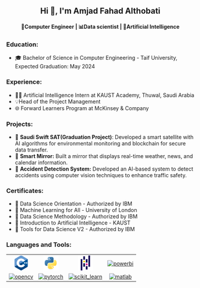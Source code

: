 <h2 align="center">Hi 👋, I'm Amjad Fahad Althobati</h2>
<h4 align="center">🔧Computer Engineer | 📊Data scientist | 🧠Artificial Intelligence</h4>

<h3 align="left">Education:</h3>
<ul>
  <li>🎓 Bachelor of Science in Computer Engineering - Taif University, Expected Graduation: May 2024</li>
 </ul>

<h3 align="left">Experience:</h3>
<ul>
  <li>👨‍🔧 Artificial Intelligence Intern at KAUST Academy, Thuwal, Saudi Arabia</li>
  <li>💡Head of the Project Management</li>
  <li>🌐 Forward Learners Program at McKinsey & Company</li>
</ul>

<h3 align="left">Projects:</h3>
<ul>
  <li>🌟 <strong>Saudi Swift SAT(Graduation Project)</strong>: Developed a smart satellite with AI algorithms for environmental monitoring and blockchain for secure data transfer.</li>
  
  <li>🌟 <strong>Smart Mirror:</strong> Built a mirror that displays real-time weather, news, and calendar information.</li>
  <li>🌟 <strong>Accident Detection System:</strong> Developed an AI-based system to detect accidents using computer vision techniques to enhance traffic safety.</li>
</ul>

<h3 align="left">Certificates:</h3>
<ul>
  <li>📜 Data Science Orientation - Authorized by IBM</li>
  <li>📜 Machine Learning for All - University of London</li>
  <li>📜 Data Science Methodology - Authorized by IBM</li>
  <li>📜 Introduction to Artificial Intelligence - KAUST</li>
  <li>📜 Tools for Data Science V2 - Authorized by IBM</li>
</ul>

<h3 align="left">Languages and Tools:</h3>
<table>
  <tr>
    <td align="center"><a href="https://www.w3schools.com/cpp/" target="_blank" rel="noreferrer"> <img src="https://raw.githubusercontent.com/devicons/devicon/master/icons/cplusplus/cplusplus-original.svg" alt="cplusplus" width="40" height="40"/> </a></td>
    <td align="center"><a href="https://www.python.org" target="_blank" rel="noreferrer"> <img src="https://raw.githubusercontent.com/devicons/devicon/master/icons/python/python-original.svg" alt="python" width="40" height="40"/> </a></td>
    <td align="center"><a href="https://pandas.pydata.org/" target="_blank" rel="noreferrer"> <img src="https://raw.githubusercontent.com/devicons/devicon/2ae2a900d2f041da66e950e4d48052658d850630/icons/pandas/pandas-original.svg" alt="pandas" width="40" height="40"/> </a></td>
    <td align="center"><a href="https://powerbi.microsoft.com/" target="_blank" rel="noreferrer"> <img src="https://upload.wikimedia.org/wikipedia/commons/c/cf/New_Power_BI_Logo.svg" alt="powerbi" width="40" height="40"/> </a></td>
  </tr>
  <tr>
    <td align="center"><a href="https://opencv.org/" target="_blank" rel="noreferrer"> <img src="https://www.vectorlogo.zone/logos/opencv/opencv-icon.svg" alt="opencv" width="40" height="40"/> </a></td>
    <td align="center"><a href="https://pytorch.org/" target="_blank" rel="noreferrer"> <img src="https://www.vectorlogo.zone/logos/pytorch/pytorch-icon.svg" alt="pytorch" width="40" height="40"/> </a></td>
    <td align="center"><a href="https://scikit-learn.org/" target="_blank" rel="noreferrer"> <img src="https://upload.wikimedia.org/wikipedia/commons/0/05/Scikit_learn_logo_small.svg" alt="scikit_learn" width="40" height="40"/> </a></td>
    <td align="center"><a href="https://www.mathworks.com/" target="_blank" rel="noreferrer"> <img src="https://upload.wikimedia.org/wikipedia/commons/2/21/Matlab_Logo.png" alt="matlab" width="40" height="40"/> </a></td>
  </tr>
</table>
